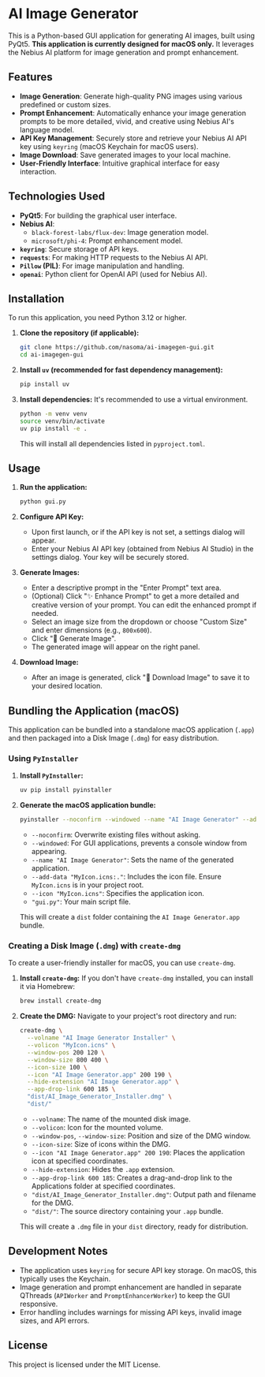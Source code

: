 # AI Image Generator

This is a Python-based GUI application for generating AI images, built using PyQt5. **This application is currently designed for macOS only.** It leverages the Nebius AI platform for image generation and prompt enhancement.

## Features

*   **Image Generation**: Generate high-quality PNG images using various predefined or custom sizes.
*   **Prompt Enhancement**: Automatically enhance your image generation prompts to be more detailed, vivid, and creative using Nebius AI's language model.
*   **API Key Management**: Securely store and retrieve your Nebius AI API key using `keyring` (macOS Keychain for macOS users).
*   **Image Download**: Save generated images to your local machine.
*   **User-Friendly Interface**: Intuitive graphical interface for easy interaction.

## Technologies Used

*   **PyQt5**: For building the graphical user interface.
*   **Nebius AI**:
    *   `black-forest-labs/flux-dev`: Image generation model.
    *   `microsoft/phi-4`: Prompt enhancement model.
*   **`keyring`**: Secure storage of API keys.
*   **`requests`**: For making HTTP requests to the Nebius AI API.
*   **`Pillow` (PIL)**: For image manipulation and handling.
*   **`openai`**: Python client for OpenAI API (used for Nebius AI).

## Installation

To run this application, you need Python 3.12 or higher.

1.  **Clone the repository (if applicable):**
    ```bash
    git clone https://github.com/nasoma/ai-imagegen-gui.git
    cd ai-imagegen-gui
    ```

2.  **Install `uv` (recommended for fast dependency management):**
    ```bash
    pip install uv
    ```

3.  **Install dependencies:**
    It's recommended to use a virtual environment.
    ```bash
    python -m venv venv
    source venv/bin/activate
    uv pip install -e .
    ```
    This will install all dependencies listed in `pyproject.toml`.

## Usage

1.  **Run the application:**
    ```bash
    python gui.py
    ```

2.  **Configure API Key:**
    *   Upon first launch, or if the API key is not set, a settings dialog will appear.
    *   Enter your Nebius AI API key (obtained from Nebius AI Studio) in the settings dialog. Your key will be securely stored.

3.  **Generate Images:**
    *   Enter a descriptive prompt in the "Enter Prompt" text area.
    *   (Optional) Click "✨ Enhance Prompt" to get a more detailed and creative version of your prompt. You can edit the enhanced prompt if needed.
    *   Select an image size from the dropdown or choose "Custom Size" and enter dimensions (e.g., `800x600`).
    *   Click "🚀 Generate Image".
    *   The generated image will appear on the right panel.

4.  **Download Image:**
    *   After an image is generated, click "💾 Download Image" to save it to your desired location.

## Bundling the Application (macOS)

This application can be bundled into a standalone macOS application (`.app`) and then packaged into a Disk Image (`.dmg`) for easy distribution.

### Using `PyInstaller`

1.  **Install `PyInstaller`:**
    ```bash
    uv pip install pyinstaller
    ```
2.  **Generate the macOS application bundle:**
    ```bash
    pyinstaller --noconfirm --windowed --name "AI Image Generator" --add-data "MyIcon.icns:." --icon "MyIcon.icns" "gui.py"
    ```
    *   `--noconfirm`: Overwrite existing files without asking.
    *   `--windowed`: For GUI applications, prevents a console window from appearing.
    *   `--name "AI Image Generator"`: Sets the name of the generated application.
    *   `--add-data "MyIcon.icns:."`: Includes the icon file. Ensure `MyIcon.icns` is in your project root.
    *   `--icon "MyIcon.icns"`: Specifies the application icon.
    *   `"gui.py"`: Your main script file.

    This will create a `dist` folder containing the `AI Image Generator.app` bundle.

### Creating a Disk Image (`.dmg`) with `create-dmg`

To create a user-friendly installer for macOS, you can use `create-dmg`.

1.  **Install `create-dmg`:**
    If you don't have `create-dmg` installed, you can install it via Homebrew:
    ```bash
    brew install create-dmg
    ```
2.  **Create the DMG:**
    Navigate to your project's root directory and run:
    ```bash
    create-dmg \
      --volname "AI Image Generator Installer" \
      --volicon "MyIcon.icns" \
      --window-pos 200 120 \
      --window-size 800 400 \
      --icon-size 100 \
      --icon "AI Image Generator.app" 200 190 \
      --hide-extension "AI Image Generator.app" \
      --app-drop-link 600 185 \
      "dist/AI_Image_Generator_Installer.dmg" \
      "dist/"
    ```
    *   `--volname`: The name of the mounted disk image.
    *   `--volicon`: Icon for the mounted volume.
    *   `--window-pos`, `--window-size`: Position and size of the DMG window.
    *   `--icon-size`: Size of icons within the DMG.
    *   `--icon "AI Image Generator.app" 200 190`: Places the application icon at specified coordinates.
    *   `--hide-extension`: Hides the `.app` extension.
    *   `--app-drop-link 600 185`: Creates a drag-and-drop link to the Applications folder at specified coordinates.
    *   `"dist/AI_Image_Generator_Installer.dmg"`: Output path and filename for the DMG.
    *   `"dist/"`: The source directory containing your `.app` bundle.

    This will create a `.dmg` file in your `dist` directory, ready for distribution.

## Development Notes

*   The application uses `keyring` for secure API key storage. On macOS, this typically uses the Keychain.
*   Image generation and prompt enhancement are handled in separate QThreads (`APIWorker` and `PromptEnhancerWorker`) to keep the GUI responsive.
*   Error handling includes warnings for missing API keys, invalid image sizes, and API errors.

## License

This project is licensed under the MIT License.
